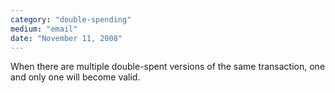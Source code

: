```yaml
---
category: "double-spending"
medium: "email"
date: "November 11, 2008"
---
```

When there are multiple double-spent versions of the same transaction, one and only one will become valid.